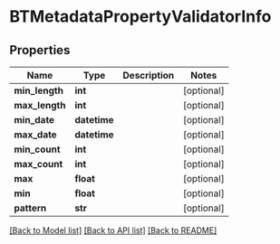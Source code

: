 # BTMetadataPropertyValidatorInfo

## Properties
Name | Type | Description | Notes
------------ | ------------- | ------------- | -------------
**min_length** | **int** |  | [optional] 
**max_length** | **int** |  | [optional] 
**min_date** | **datetime** |  | [optional] 
**max_date** | **datetime** |  | [optional] 
**min_count** | **int** |  | [optional] 
**max_count** | **int** |  | [optional] 
**max** | **float** |  | [optional] 
**min** | **float** |  | [optional] 
**pattern** | **str** |  | [optional] 

[[Back to Model list]](../README.md#documentation-for-models) [[Back to API list]](../README.md#documentation-for-api-endpoints) [[Back to README]](../README.md)


